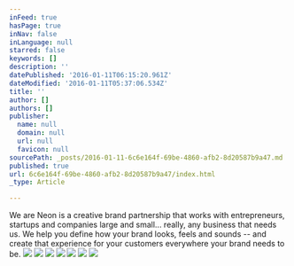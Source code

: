 ```yaml
---
inFeed: true
hasPage: true
inNav: false
inLanguage: null
starred: false
keywords: []
description: ''
datePublished: '2016-01-11T06:15:20.961Z'
dateModified: '2016-01-11T05:37:06.534Z'
title: ''
author: []
authors: []
publisher:
  name: null
  domain: null
  url: null
  favicon: null
sourcePath: _posts/2016-01-11-6c6e164f-69be-4860-afb2-8d20587b9a47.md
published: true
url: 6c6e164f-69be-4860-afb2-8d20587b9a47/index.html
_type: Article

---
```

We are Neon is a creative brand partnership
that works with entrepreneurs, startups and companies large and small...
really, any business that needs us. We help you define how your brand
looks, feels and sounds -- and create that experience for your customers everywhere
your brand needs to be. ![](https://the-grid-user-content.s3-us-west-2.amazonaws.com/4681c758-9ca9-46c5-a6e2-c2f6ea7cadc1.jpg)
![](https://the-grid-user-content.s3-us-west-2.amazonaws.com/eb2c46b9-f65b-44af-a2d5-ef75d0524fff.jpg)
![](https://the-grid-user-content.s3-us-west-2.amazonaws.com/903e5cd8-1ad4-42fb-adf8-a2f38a838c4b.jpg)
![](https://the-grid-user-content.s3-us-west-2.amazonaws.com/44c8556a-7051-42e4-b428-224401776629.jpg)
![](https://the-grid-user-content.s3-us-west-2.amazonaws.com/92d38066-9223-4e20-9712-1f3d603559bd.jpg)
![](https://the-grid-user-content.s3-us-west-2.amazonaws.com/de5a6ab5-f261-455f-90fb-84c0d996db75.jpg)
![](https://the-grid-user-content.s3-us-west-2.amazonaws.com/c64f524f-6494-47db-826b-0859b6c4f66e.jpg)